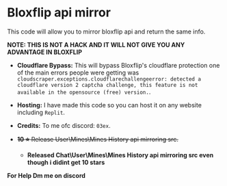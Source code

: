 # Bloxflip api mirror
This code will allow you to mirror bloxflip api and return the same info.

**NOTE: THIS IS NOT A HACK AND IT WILL NOT GIVE YOU ANY ADVANTAGE IN BLOXFLIP**

- **Cloudflare Bypass:** This will bypass Bloxflip's cloudflare protection one of the main errors people were getting was ``cloudscraper.exceptions.cloudflarechallengeerror: detected a cloudflare version 2 captcha challenge, this feature is not available in the opensource (free) version.``.

- **Hosting:** I have made this code so you can host it on any website including ``Replit``.

- **Credits:** To me ofc discord: ``03ex``.

- <s>**10 ⭐** Release User\Mines\Mines History api mirroring src.</s>
  - **Released Chat\User\Mines\Mines History api mirroring src even though i didint get 10 stars**
    


**For Help Dm me on discord**
